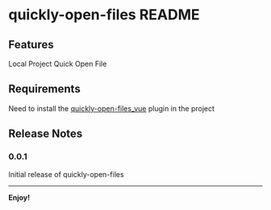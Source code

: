 # quickly-open-files README

## Features

Local Project Quick Open File

## Requirements

Need to install the [quickly-open-files_vue](https://github.com/jian-qin/quickly-open-files_vue) plugin in the project

## Release Notes

### 0.0.1

Initial release of quickly-open-files

---

**Enjoy!**
